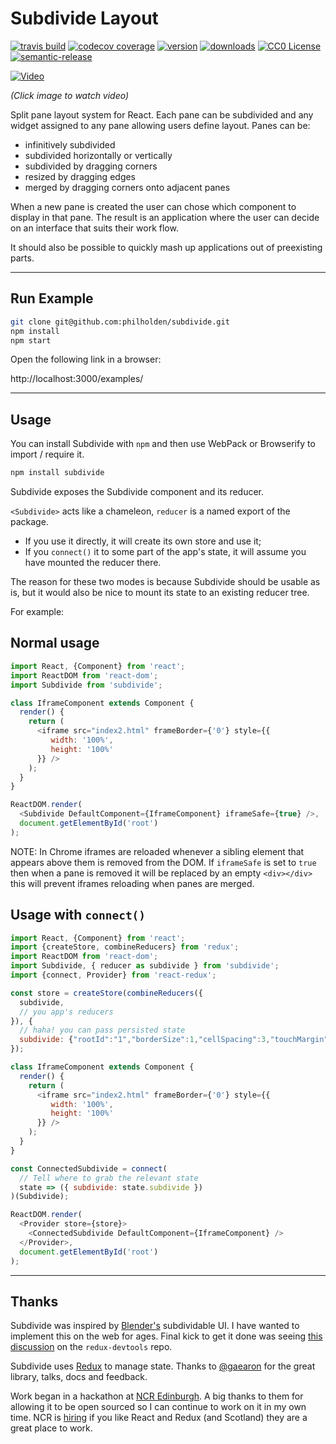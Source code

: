 # Subdivide Layout

[![travis build](https://img.shields.io/travis/philholden/subdivide.svg?style=flat-square)](https://travis-ci.org/philholden/subdivide)
[![codecov coverage](https://img.shields.io/codecov/c/github/philholden/subdivide.svg?style=flat-square)](https://codecov.io/github/philholden/subdivide)
[![version](https://img.shields.io/npm/v/subdivide.svg?style=flat-square)](http://npm.im/subdivide)
[![downloads](https://img.shields.io/npm/dm/subdivide.svg?style=flat-square)](http://npm-stat.com/charts.html?package/subdivide&from=2015-08-01)
[![CC0 License](https://img.shields.io/npm/l/subdivide.svg?style=flat-square)](https://creativecommons.org/publicdomain/zero/1.0/)
[![semantic-release](https://img.shields.io/badge/%20%20%F0%9F%93%A6%F0%9F%9A%80-semantic--release-e10079.svg?style=flat-square)](https://github.com/semantic-release/semantic-release)

[![Video](http://img.youtube.com/vi/3ePrvrx9otk/0.jpg)](http://www.youtube.com/watch?v=3ePrvrx9otk)

_(Click image to watch video)_

Split pane layout system for React. Each pane can be subdivided and any widget assigned to any pane allowing users define layout. Panes can be:

* infinitively subdivided
* subdivided horizontally or vertically
* subdivided by dragging corners
* resized by dragging edges
* merged by dragging corners onto adjacent panes 

When a new pane is created the user can chose which component to display in that pane. The result is an application where the user can decide on an interface that suits their work flow.

It should also be possible to quickly mash up applications out of preexisting parts.

----

## Run Example
```bash
git clone git@github.com:philholden/subdivide.git
npm install
npm start
```

Open the following link in a browser:

http://localhost:3000/examples/

----

## Usage

You can install Subdivide with `npm` and then use WebPack or Browserify to import / require it. 

```bash
npm install subdivide
```

Subdivide exposes the Subdivide component and its reducer.

`<Subdivide>` acts like a chameleon, `reducer` is a named export of the package.

* If you use it directly, it will create its own store and use it;
* If you `connect()` it to some part of the app's state, it will assume you have mounted the reducer there.

The reason for these two modes is because Subdivide should be usable as is, but it would also be nice to mount its state to an existing reducer tree.

For example:

## Normal usage

```js
import React, {Component} from 'react';
import ReactDOM from 'react-dom';
import Subdivide from 'subdivide';

class IframeComponent extends Component {
  render() {
    return (
      <iframe src="index2.html" frameBorder={'0'} style={{
         width: '100%',
         height: '100%'
      }} />
    );
  }
}

ReactDOM.render(
  <Subdivide DefaultComponent={IframeComponent} iframeSafe={true} />,
  document.getElementById('root')
);
```

NOTE: In Chrome iframes are reloaded whenever a sibling element that appears above them is removed from the DOM. If `iframeSafe` is set to `true` then when a pane is removed it will be replaced by an empty `<div></div>` this will prevent iframes reloading when panes are merged. 

## Usage with `connect()`

```js
import React, {Component} from 'react';
import {createStore, combineReducers} from 'redux';
import ReactDOM from 'react-dom';
import Subdivide, { reducer as subdivide } from 'subdivide';
import {connect, Provider} from 'react-redux';

const store = createStore(combineReducers({
  subdivide,
  // you app's reducers
}), {
  // haha! you can pass persisted state
  subdivide: {"rootId":"1","borderSize":1,"cellSpacing":3,"touchMargin":2,"width":612,"height":658,"panes":{"0":{"id":"0","childIds":[],"isGroup":false,"parentId":"1","splitRatio":0.7026143790849673,"top":0,"left":0,"width":429.99999999999994,"height":658,"joinDirection":false},"1":{"id":"1","childIds":["0","3"],"isGroup":true,"direction":"ROW","splitRatio":1,"top":0,"left":0,"width":612,"height":658},"2":{"id":"2","childIds":[],"isGroup":false,"parentId":"3","splitRatio":0.5136778115501519,"top":323,"left":432.99999999999994,"width":179.00000000000003,"height":334.99999999999994,"joinDirection":false},"3":{"id":"3","childIds":["4","2"],"isGroup":true,"direction":"COL","parentId":"1","splitRatio":0.29738562091503273,"top":0,"left":432.99999999999994,"width":179.00000000000003,"height":658,"joinDirection":false},"4":{"id":"4","childIds":[],"isGroup":false,"parentId":"3","splitRatio":0.48632218844984804,"top":0,"left":432.99999999999994,"width":179.00000000000003,"height":320,"joinDirection":false}},"dividers":{"0n3":{"id":"0n3","top":0,"left":429.99999999999994,"width":3,"height":658,"beforePaneId":"0","afterPaneId":"3","beforeRatio":0.7026143790849673,"afterRatio":0.29738562091503273,"direction":"ROW","parentSize":612},"4n2":{"id":"4n2","top":320,"left":432.99999999999994,"width":179.00000000000003,"height":3,"beforePaneId":"4","afterPaneId":"2","beforeRatio":0.48632218844984804,"afterRatio":0.5136778115501519,"direction":"COL","parentSize":658}}}
});

class IframeComponent extends Component {
  render() {
    return (
      <iframe src="index2.html" frameBorder={'0'} style={{
         width: '100%',
         height: '100%'
      }} />
    );
  }
}

const ConnectedSubdivide = connect(
  // Tell where to grab the relevant state
  state => ({ subdivide: state.subdivide })
)(Subdivide);

ReactDOM.render(
  <Provider store={store}>
    <ConnectedSubdivide DefaultComponent={IframeComponent} />
  </Provider>,
  document.getElementById('root')
);
```

----

## Thanks

Subdivide was inspired by [Blender's](http://blender.org) subdividable UI. I have wanted to implement this on the web for ages. Final kick to get it done was seeing [this discussion](https://github.com/gaearon/redux-devtools/issues/41#issuecomment-129898889) on the `redux-devtools` repo.

Subdivide uses [Redux](https://github.com/rackt/redux) to manage state. Thanks to [@gaearon](https://github.com/gaearon) for the great library, talks, docs and feedback.

Work began in a hackathon at [NCR Edinburgh](http://ncredinburgh.com). A big thanks to them for allowing it to be open sourced so I can continue to work on it in my own time. NCR is [hiring](http://ncredinburgh.com/jobs/vacancies/java-javascript-software_engineer) if you like React and Redux (and Scotland) they are a great place to work. 
